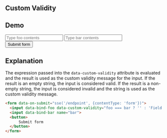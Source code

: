 ## Custom Validity

## Demo

<form data-on-submit="sse('/examples/custom_validity/data', {contentType: 'form'})" class="space-y-8">
  <label class="flex items-center gap-2 input input-bordered">
    <input data-bind-foo data-custom-validity="foo === bar ? '' : 'Field values must be the same.'" name="foo" class="grow" placeholder="Type foo contents"/>
  </label>
  <label class="flex items-center gap-2 input input-bordered">
    <input data-bind-bar name="bar" class="grow" placeholder="Type bar contents"/>
  </label>
  <div class="space-x-4">
    <button class="btn btn-primary">
      Submit form
    </button>
  </div>
</form>

## Explanation

The expression passed into the `data-custom-validity` attribute is evaluated and the result is used as the custom validity message for the input. If the result is an empty string, the input is considered valid. If the result is a non-empty string, the input is considered invalid and the string is used as the custom validity message.

```html
<form data-on-submit="sse('/endpoint', {contentType: 'form'})">
  <input data-bind-foo data-custom-validity="foo === bar ? '' : 'Field values must be the same.'" name="foo">
  <input data-bind-bar name="bar">
  <button>
      Submit form
  </button>
</form>
```